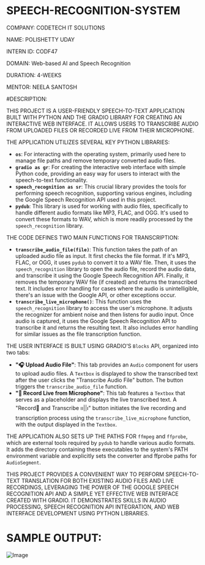# SPEECH-RECOGNITION-SYSTEM

COMPANY: CODETECH IT SOLUTIONS

NAME: POLISHETTY UDAY

INTERN ID: CODF47

DOMAIN: Web-based AI and Speech Recognition

DURATION: 4-WEEKS

MENTOR: NEELA SANTOSH

#DESCRIPTION:

THIS PROJECT IS A USER-FRIENDLY SPEECH-TO-TEXT APPLICATION BUILT WITH PYTHON AND THE GRADIO LIBRARY FOR CREATING AN INTERACTIVE WEB INTERFACE. IT ALLOWS USERS TO TRANSCRIBE AUDIO FROM UPLOADED FILES OR RECORDED LIVE FROM THEIR MICROPHONE.

THE APPLICATION UTILIZES SEVERAL KEY PYTHON LIBRARIES:

* **`os`**: For interacting with the operating system, primarily used here to manage file paths and remove temporary converted audio files.
* **`gradio as gr`**: For creating the interactive web interface with simple Python code, providing an easy way for users to interact with the speech-to-text functionality.
* **`speech_recognition as sr`**: This crucial library provides the tools for performing speech recognition, supporting various engines, including the Google Speech Recognition API used in this project.
* **`pydub`**: This library is used for working with audio files, specifically to handle different audio formats like MP3, FLAC, and OGG. It's used to convert these formats to WAV, which is more readily processed by the `speech_recognition` library.

THE CODE DEFINES TWO MAIN FUNCTIONS FOR TRANSCRIPTION:

* **`transcribe_audio_file(file)`**: This function takes the path of an uploaded audio file as input. It first checks the file format. If it's MP3, FLAC, or OGG, it uses `pydub` to convert it to a WAV file. Then, it uses the `speech_recognition` library to open the audio file, record the audio data, and transcribe it using the Google Speech Recognition API. Finally, it removes the temporary WAV file (if created) and returns the transcribed text. It includes error handling for cases where the audio is unintelligible, there's an issue with the Google API, or other exceptions occur.
* **`transcribe_live_microphone()`**: This function uses the `speech_recognition` library to access the user's microphone. It adjusts the recognizer for ambient noise and then listens for audio input. Once audio is captured, it uses the Google Speech Recognition API to transcribe it and returns the resulting text. It also includes error handling for similar issues as the file transcription function.

THE USER INTERFACE IS BUILT USING GRADIO'S `Blocks` API, organized into two tabs:

* **"🎧 Upload Audio File"**: This tab provides an `Audio` component for users to upload audio files. A `Textbox` is displayed to show the transcribed text after the user clicks the "Transcribe Audio File" button. The button triggers the `transcribe_audio_file` function.
* **"🎤 Record Live from Microphone"**: This tab features a `Textbox` that serves as a placeholder and displays the live transcribed text. A "Record🔴 and Transcribe ၊၊||၊" button initiates the live recording and transcription process using the `transcribe_live_microphone` function, with the output displayed in the `Textbox`.

THE APPLICATION ALSO SETS UP THE PATHS FOR `ffmpeg` and `ffprobe`, which are external tools required by `pydub` to handle various audio formats. It adds the directory containing these executables to the system's PATH environment variable and explicitly sets the converter and ffprobe paths for `AudioSegment`.

THIS PROJECT PROVIDES A CONVENIENT WAY TO PERFORM SPEECH-TO-TEXT TRANSLATION FOR BOTH EXISTING AUDIO FILES AND LIVE RECORDINGS, LEVERAGING THE POWER OF THE GOOGLE SPEECH RECOGNITION API AND A SIMPLE YET EFFECTIVE WEB INTERFACE CREATED WITH GRADIO. IT DEMONSTRATES SKILLS IN AUDIO PROCESSING, SPEECH RECOGNITION API INTEGRATION, AND WEB INTERFACE DEVELOPMENT USING PYTHON LIBRARIES.

# SAMPLE OUTPUT:

![Image](https://github.com/user-attachments/assets/44258b6b-dc3f-494b-aecc-87f935af34b2)
